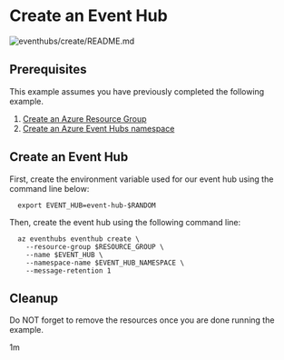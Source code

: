 
# Create an Event Hub

![eventhubs/create/README.md](https://github.com/manorrock/azure-examples/workflows/eventhubs/create/README.md/badge.svg)

## Prerequisites

This example assumes you have previously completed the following example.

1. [Create an Azure Resource Group](../../group/create/)
1. [Create an Azure Event Hubs namespace](../create-namespace/)

## Create an Event Hub

<!-- workflow.cron(0 2 * * 5) -->
<!-- workflow.include(../create-namespace/README.md) -->

First, create the environment variable used for our event hub
using the command line below:

```shell
  export EVENT_HUB=event-hub-$RANDOM
```

Then, create the event hub using the following command line:

```shell
  az eventhubs eventhub create \
    --resource-group $RESOURCE_GROUP \
    --name $EVENT_HUB \
    --namespace-name $EVENT_HUB_NAMESPACE \
    --message-retention 1
```

<!-- workflow.directOnly() 

export RESULT=$(az eventhubs eventhub show --resource-group $RESOURCE_GROUP --namespace-name $EVENT_HUB_NAMESPACE --name $EVENT_HUB --query status --output tsv)
az group delete --name $RESOURCE_GROUP --yes || true
if [[ "$RESULT" != Active ]]; then
  exit 1
fi

  -->

## Cleanup

Do NOT forget to remove the resources once you are done running the example.

1m
